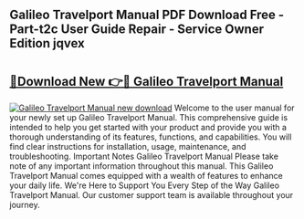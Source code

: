 ## Galileo Travelport Manual PDF Download Free - Part-t2c User Guide Repair - Service Owner Edition jqvex

# <h2><a href="http://bc12228.oget.top/?id=Galileo+Travelport+Manual">🔗Download New 👉🔴 Galileo Travelport Manual</a></h2>

[![Galileo Travelport Manual new download](https://i.imgur.com/5g1atiW.png)](http://bc12228.oget.top/?id=Galileo+Travelport+Manual)
Welcome to the user manual for your newly set up Galileo Travelport Manual. This comprehensive guide is intended to help you get started with your product and provide you with a thorough understanding of its features, functions, and capabilities. You will find clear instructions for installation, usage, maintenance, and troubleshooting. Important Notes Galileo Travelport Manual Please take note of any important information throughout this manual. This Galileo Travelport Manual comes equipped with a wealth of features to enhance your daily life. We're Here to Support You Every Step of the Way Galileo Travelport Manual. Our customer support team is available throughout your journey.
